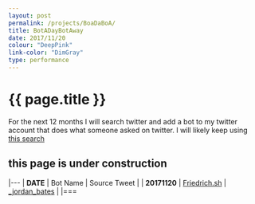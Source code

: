 ```yaml
---
layout: post
permalink: /projects/BoaDaBoA/
title: BotADayBotAway
date: 2017/11/20
colour: "DeepPink"
link-color: "DimGray"
type: performance
---
```


# {{ page.title }}

For the next 12 months I will search twitter and add a bot to my twitter account that does what someone asked on twitter. 
I will likely keep using [this search](https://twitter.com/search?src=typd&q=Someone%20should%20make%20a%20bot%20that)

## this page is under construction

|---
| __DATE__     |  Bot Name       | Source Tweet     |
| __20171120__ |  [Friedrich.sh] | [_jordan_bates]  |
|===

[Friedrich.sh]: https://github.com/ixt/BotADayBotAway/blob/master/2017/11/20/Friedrich.sh
[_jordan_bates]: https://twitter.com/_jordan_bates/status/902499082567954433
